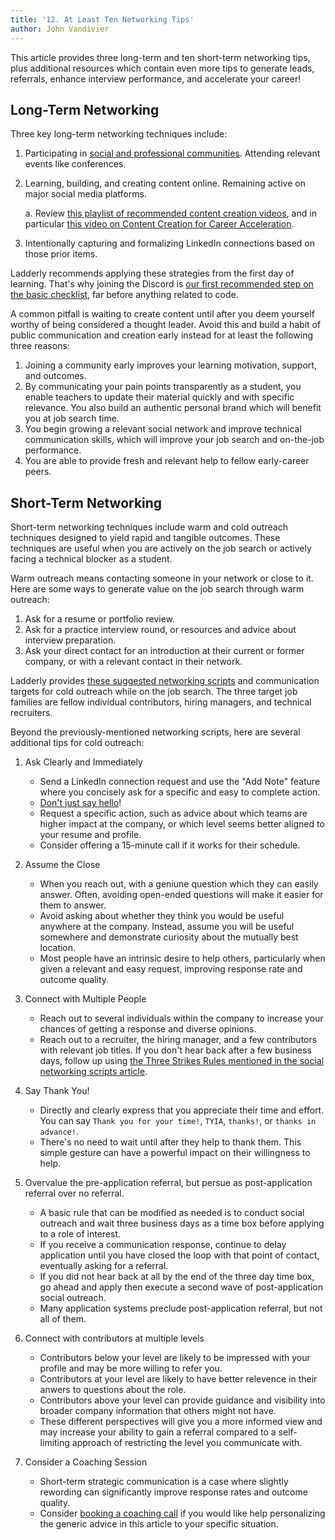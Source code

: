 ```yaml
---
title: '12. At Least Ten Networking Tips'
author: John Vandivier
---
```


This article provides three long-term and ten short-term networking tips, plus additional resources which contain even more tips to generate leads, referrals, enhance interview performance, and accelerate your career!

## Long-Term Networking

Three key long-term networking techniques include:

1. Participating in [social and professional communities](/blog/2025-01-22-endorsed-communities). Attending relevant events like conferences.
2. Learning, building, and creating content online. Remaining active on major social media platforms.

   a. Review [this playlist of recommended content creation videos](https://www.youtube.com/playlist?list=PL4hsXTgWARMzZRMexcC-yaWkSIdN3qb4O), and in particular [this video on Content Creation for Career Acceleration](https://www.youtube.com/watch?v=RWTaRvF7sSU&list=PL4hsXTgWARMzZRMexcC-yaWkSIdN3qb4O&index=1&t=212s).

3. Intentionally capturing and formalizing LinkedIn connections based on those prior items.

Ladderly recommends applying these strategies from the first day of learning. That's why joining the Discord is [our first recommended step on the basic checklist](https://www.ladderly.io/checklists/my-basic-checklist), far before anything related to code.

A common pitfall is waiting to create content until after you deem yourself worthy of being considered a thought leader. Avoid this and build a habit of public communication and creation early instead for at least the following three reasons:

1. Joining a community early improves your learning motivation, support, and outcomes.
2. By communicating your pain points transparently as a student, you enable teachers to update their material quickly and with specific relevance. You also build an authentic personal brand which will benefit you at job search time.
3. You begin growing a relevant social network and improve technical communication skills, which will improve your job search and on-the-job performance.
4. You are able to provide fresh and relevant help to fellow early-career peers.

## Short-Term Networking

Short-term networking techniques include warm and cold outreach techniques designed to yield rapid and tangible outcomes. These techniques are useful when you are actively on the job search or actively facing a technical blocker as a student.

Warm outreach means contacting someone in your network or close to it. Here are some ways to generate value on the job search through warm outreach:

1. Ask for a resume or portfolio review.
2. Ask for a practice interview round, or resources and advice about interview preparation.
3. Ask your direct contact for an introduction at their current or former company, or with a relevant contact in their network.

Ladderly provides [these suggested networking scripts](blog/2025-01-20-social-networking-scripts) and communication targets for cold outreach while on the job search. The three target job families are fellow individual contributors, hiring managers, and technical recruiters.

Beyond the previously-mentioned networking scripts, here are several additional tips for cold outreach:

1. Ask Clearly and Immediately

   - Send a LinkedIn connection request and use the "Add Note" feature where you concisely ask for a specific and easy to complete action.
   - [Don't just say hello](https://nohello.net/en/)!
   - Request a specific action, such as advice about which teams are higher impact at the company, or which level seems better aligned to your resume and profile.
   - Consider offering a 15-minute call if it works for their schedule.

2. Assume the Close

   - When you reach out, with a geniune question which they can easily answer. Often, avoiding open-ended questions will make it easier for them to answer.
   - Avoid asking about whether they think you would be useful anywhere at the company. Instead, assume you will be useful somewhere and demonstrate curiosity about the mutually best location.
   - Most people have an intrinsic desire to help others, particularly when given a relevant and easy request, improving response rate and outcome quality.

3. Connect with Multiple People

   - Reach out to several individuals within the company to increase your chances of getting a response and diverse opinions.
   - Reach out to a recruiter, the hiring manager, and a few contributors with relevant job titles. If you don't hear back after a few business days, follow up using [the Three Strikes Rules mentioned in the social networking scripts article](/blog/2025-01-20-social-networking-scripts#the-three-strikes-rules).

4. Say Thank You!

   - Directly and clearly express that you appreciate their time and effort. You can say `Thank you for your time!`, `TYIA`, `thanks!`, or `thanks in advance!`.
   - There's no need to wait until after they help to thank them. This simple gesture can have a powerful impact on their willingness to help.

5. Overvalue the pre-application referral, but persue as post-application referral over no referral.

   - A basic rule that can be modified as needed is to conduct social outreach and wait three business days as a time box before applying to a role of interest.
   - If you receive a communication response, continue to delay application until you have closed the loop with that point of contact, eventually asking for a referral.
   - If you did not hear back at all by the end of the three day time box, go ahead and apply then execute a second wave of post-application social outreach.
   - Many application systems preclude post-application referral, but not all of them.

6. Connect with contributors at multiple levels

   - Contributors below your level are likely to be impressed with your profile and may be more willing to refer you.
   - Contributors at your level are likely to have better relevence in their anwers to questions about the role.
   - Contributors above your level can provide guidance and visibility into broader company information that others might not have.
   - These different perspectives will give you a more informed view and may increase your ability to gain a referral compared to a self-limiting approach of restricting the level you communicate with.

7. Consider a Coaching Session
   - Short-term strategic communication is a case where slightly rewording can significantly improve response rates and outcome quality.
   - Consider [booking a coaching call](https://buy.stripe.com/cN2bMfbOQ2CX5dC7su) if you would like help personalizing the generic advice in this article to your specific situation.

